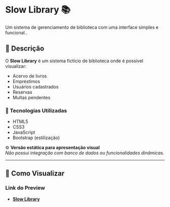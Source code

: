 # Slow Library 📚

Um sistema de gerenciamento de biblioteca com uma interface simples e funcional..

## 🔎 Descrição

O **Slow Library** é um sistema fictício de biblioteca onde é possível visualizar:
- Acervo de livros
- Empréstimos
- Usuários cadastrados
- Reservas
- Multas pendentes

### 📄 Tecnologias Utilizadas
- HTML5
- CSS3
- JavaScript
- Bootstrap (estilização)

⚙️ **Versão estática para apresentação visual**  
_Não possui integração com banco de dados ou funcionalidades dinâmicas._

---

## 🚀 Como Visualizar

### Link do Preview
- **[Slow Library](https://joaopssouza.github.io/SlowLibrary/)**
